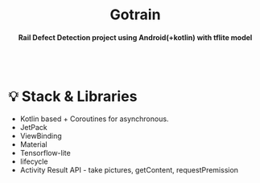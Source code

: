 <h1 align="center">Gotrain</h1>
 <h4 align="center">Rail Defect Detection project using Android(+kotlin) with tflite model </h4>

<br><br>
<h1> 💡 Stack & Libraries </h1>

<ul>
 <li>Kotlin based + Coroutines for asynchronous.</li>
 <li>JetPack </li>
 <li>ViewBinding </li>
 <li>Material </li>
 <li>Tensorflow-lite </li>
 <li>lifecycle </li>
 <li>Activity Result API - take pictures, getContent, requestPremission </li>
</ul>

